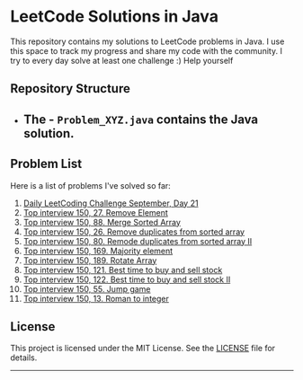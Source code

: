 # LeetCode Solutions in Java

This repository contains my solutions to LeetCode problems in Java. I use this space to track my progress and share my code with the community.
I try to every day solve at least one challenge :) Help yourself

## Repository Structure

- The - `Problem_XYZ.java` contains the Java solution.
  -     

## Problem List

Here is a list of problems I've solved so far:

1. [Daily LeetCoding Challenge September, Day 21](https://leetcode.com/problems/median-of-two-sorted-arrays/description/)
3. [Top interview 150, 27. Remove Element](https://leetcode.com/problems/remove-element/?envType=study-plan-v2&envId=top-interview-150)
4. [Top interview 150, 88. Merge Sorted Array](https://leetcode.com/problems/merge-sorted-array/?envType=study-plan-v2&envId=top-interview-150)
5. [Top interview 150, 26. Remove duplicates from sorted array](https://leetcode.com/problems/remove-duplicates-from-sorted-array/?envType=study-plan-v2&envId=top-interview-150)
6. [Top interview 150, 80. Remode duplicates from sorted array II](https://leetcode.com/problems/remove-duplicates-from-sorted-array-ii/?envType=study-plan-v2&envId=top-interview-150)
7. [Top interview 150, 169. Majority element](https://leetcode.com/problems/majority-element/?envType=study-plan-v2&envId=top-interview-150)
8. [Top interview 150, 189. Rotate Array](https://leetcode.com/problems/rotate-array/?envType=study-plan-v2&envId=top-interview-150)
9. [Top interview 150, 121. Best time to buy and sell stock](https://leetcode.com/problems/best-time-to-buy-and-sell-stock/submissions/1096668715/?envType=study-plan-v2&envId=top-interview-150)
10. [Top interview 150, 122. Best time to buy and sell stock II](https://leetcode.com/problems/best-time-to-buy-and-sell-stock-ii/?envType=study-plan-v2&envId=top-interview-150)
11. [Top interview 150, 55. Jump game](https://leetcode.com/problems/jump-game/?envType=study-plan-v2&envId=top-interview-150)
12. [Top interview 150, 13. Roman to integer](https://leetcode.com/problems/roman-to-integer/?envType=study-plan-v2&envId=top-interview-150)


## License

This project is licensed under the MIT License. See the [LICENSE](https://opensource.org/license/mit/) file for details.

---
